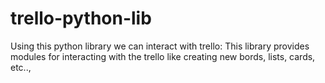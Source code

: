 # trello-python-lib
Using this python library we can interact with trello:
This library provides modules for interacting with the trello like creating new bords, lists, cards, etc..,
